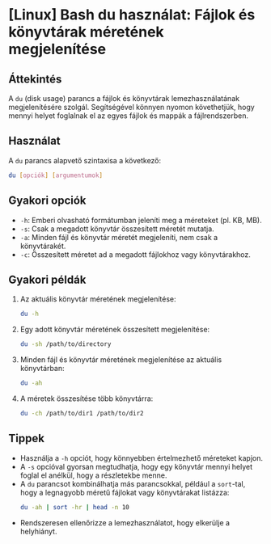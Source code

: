 # [Linux] Bash du használat: Fájlok és könyvtárak méretének megjelenítése

## Áttekintés
A `du` (disk usage) parancs a fájlok és könyvtárak lemezhasználatának megjelenítésére szolgál. Segítségével könnyen nyomon követhetjük, hogy mennyi helyet foglalnak el az egyes fájlok és mappák a fájlrendszerben.

## Használat
A `du` parancs alapvető szintaxisa a következő:

```bash
du [opciók] [argumentumok]
```

## Gyakori opciók
- `-h`: Emberi olvasható formátumban jeleníti meg a méreteket (pl. KB, MB).
- `-s`: Csak a megadott könyvtár összesített méretét mutatja.
- `-a`: Minden fájl és könyvtár méretét megjeleníti, nem csak a könyvtárakét.
- `-c`: Összesített méretet ad a megadott fájlokhoz vagy könyvtárakhoz.

## Gyakori példák
1. Az aktuális könyvtár méretének megjelenítése:
   ```bash
   du -h
   ```

2. Egy adott könyvtár méretének összesített megjelenítése:
   ```bash
   du -sh /path/to/directory
   ```

3. Minden fájl és könyvtár méretének megjelenítése az aktuális könyvtárban:
   ```bash
   du -ah
   ```

4. A méretek összesítése több könyvtárra:
   ```bash
   du -ch /path/to/dir1 /path/to/dir2
   ```

## Tippek
- Használja a `-h` opciót, hogy könnyebben értelmezhető méreteket kapjon.
- A `-s` opcióval gyorsan megtudhatja, hogy egy könyvtár mennyi helyet foglal el anélkül, hogy a részletekbe menne.
- A `du` parancsot kombinálhatja más parancsokkal, például a `sort`-tal, hogy a legnagyobb méretű fájlokat vagy könyvtárakat listázza:
  ```bash
  du -ah | sort -hr | head -n 10
  ```
- Rendszeresen ellenőrizze a lemezhasználatot, hogy elkerülje a helyhiányt.